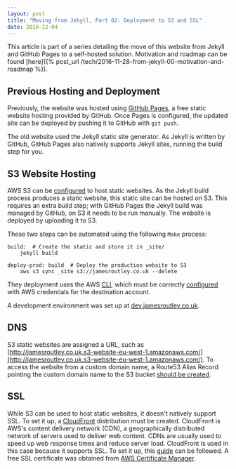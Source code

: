 ```yaml
---
layout: post
title: "Moving from Jekyll, Part 02: Deployment to S3 and SSL"
date: 2016-12-04
---
```


This article is part of a series detailing the move of this website from Jekyll and GitHub Pages to a self-hosted solution. Motivation and roadmap can be found [here]({% post_url /tech/2016-11-28-from-jekyll-00-motivation-and-roadmap %}).


## Previous Hosting and Deployment

Previously, the website was hosted using [GitHub Pages](https://pages.github.com/), a free static website hosting provided by GitHub. Once Pages is configured, the updated site can be deployed by pushing it to GitHub with `git push`.

The old website used the Jekyll static site generator. As Jekyll is written by GitHub, GitHub Pages also natively supports Jekyll sites, running the build step for you.


## S3 Website Hosting

AWS S3 can be [configured](http://docs.aws.amazon.com/AmazonS3/latest/dev/WebsiteHosting.html) to host static websites. As the Jekyll build process produces a static website, this static site can be hosted on S3. This requires an extra build step; with GitHub Pages the Jekyll build was managed by GitHub, on S3 it needs to be run manually. The website is deployed by uploading it to S3.

These two steps can be automated using the following `Make` process:

~~~Make
build:  # Create the static and store it in _site/
	jekyll build

deploy-prod: build  # Deploy the production website to S3
	aws s3 sync _site s3://jamesroutley.co.uk --delete
~~~

They deployment uses the AWS [CLI](https://aws.amazon.com/cli/), which must be correctly [configured](https://docs.aws.amazon.com/cli/latest/userguide/cli-chap-getting-started.html) with AWS credentials for the destination account.

A development environment was set up at [dev.jamesroutley.co.uk](https://dev.jamesroutley.co.uk/).


## DNS

S3 static websites are assigned a URL, such as [http://jamesroutley.co.uk.s3-website-eu-west-1.amazonaws.com/](http://jamesroutley.co.uk.s3-website-eu-west-1.amazonaws.com/). To access the website from a custom domain name, a Route53 Alias Record pointing the custom domain name to the S3 bucket [should be created](https://docs.aws.amazon.com/AmazonS3/latest/dev/website-hosting-custom-domain-walkthrough.html).


## SSL

While S3 can be used to host static websites, it doesn't natively support SSL. To set it up, a [CloudFront](https://aws.amazon.com/cloudfront/) distribution must be created. CloudFront is AWS's content delivery network (CDN), a geographically distributed network of servers used to deliver web content. CDNs are usually used to speed up web response times and reduce server load. CloudFront is used in this case because it supports SSL. To set it up, this [guide](https://blog.webinista.com/2016/02/enable-https-cloudfront-certificate-manager-s3/index.html) can be followed. A free SSL certificate was obtained from [AWS Certificate Manager](https://aws.amazon.com/certificate-manager/).
